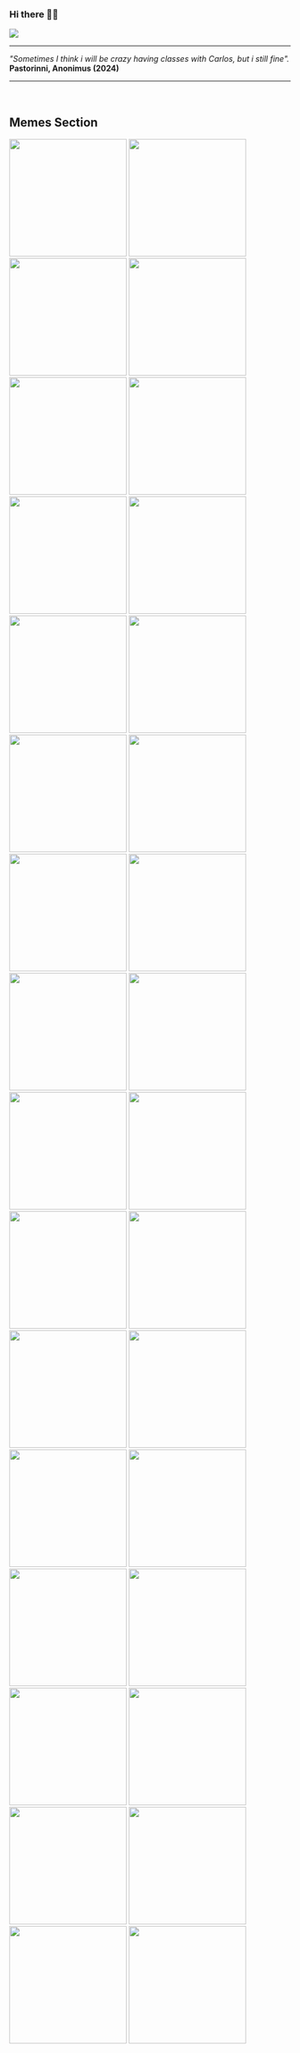### Hi there 👋🏻
<img src='Welcome (1).gif'> </img>
<hr>
<p><i>"Sometimes I think i will be crazy having classes with Carlos, but i still fine".</i><br><strong>Pastorinni, Anonimus (2024)</strong></p>

<hr>
<br>
<h2>Memes Section</h2>
  <div>
      <img src='/memes/meme1.jpg' width='auto' height = '210vh'> </img>
      <img src='/memes/meme2.webp' width='auto' height = '210vh'> </img>
      <img src='memes/meme3.webp' width='auto' height = '210vh'> </img>
      <img src='/memes/meme32.jfif' width='auto' height = '210vh'> </img>
      <img src='/memes/meme4.webp' width='auto' height = '210vh'> </img>
      <img src='/memes/meme5.webp' width='auto' height = '210vh'> </img>
      <img src='/memes/meme6.webp' width='auto' height = '210vh'> </img>
      <img src='/memes/meme7.webp' width='auto' height = '210vh'> </img>
      <img src='/memes/meme8.webp' width='auto' height = '210vh'> </img>
      <img src='/memes/meme9.gif' width='auto' height = '210vh'> </img>
      <img src='/memes/meme10.gif' width='auto' height = '210vh'> </img>
      <img src='/memes/meme11.webp' width='auto' height = '210vh'> </img>
<!--       <img src='/memes/meme17.png' width='auto' height = '210vh'> </img> -->
      <img src='/memes/meme12.webp' width='auto' height = '210vh'> </img>
      <img src='/memes/meme13.png' width='auto' height = '210vh'> </img>
      <img src='/memes/meme14.png' width='auto' height = '210vh'> </img>
      <img src='/memes/meme15.jpeg' width='auto' height = '210vh'> </img>
      <img src='/memes/meme16.jpg' width='auto' height = '210vh'> </img>
      <img src='/memes/meme17.png' width='auto' height = '210vh'> </img>
      <img src='/memes/meme18.jpg' width='auto' height = '210vh'> </img>
      <img src='/memes/meme19.jpg' width='auto' height = '210vh'> </img>
      <img src='/memes/meme20.jpg' width='auto' height = '210vh'> </img>
      <img src='/memes/meme21.jfif' width='auto' height = '210vh'> </img>
      <img src='/memes/meme22.png' width='auto' height = '210vh'> </img>
      <img src='/memes/meme23.png' width='auto' height = '210vh'> </img>
      <img src='/memes/meme31.jpg' width='auto' height = '210vh'> </img>
      <img src='/memes/meme24.jpg' width='auto' height = '210vh'> </img>
      <img src='/memes/meme25.webp' width='auto' height = '210vh'> </img>
      <img src='/memes/meme26.jpg' width='auto' height = '210vh'> </img>
      <img src='/memes/meme27.jpg' width='auto' height = '210vh'> </img>
      <img src='/memes/meme28.jpg' width='auto' height = '210vh'> </img>
      <img src='/memes/meme29.jpg' width='auto' height = '210vh'> </img>
      <img src='/memes/meme30.jpg' width='auto' height = '210vh'> </img>
  </div>
<div>
